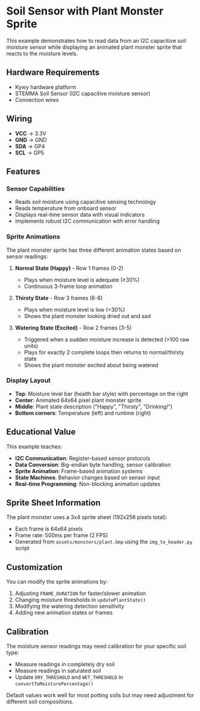 # Soil Sensor with Plant Monster Sprite

This example demonstrates how to read data from an I2C capacitive soil moisture sensor while displaying an animated plant monster sprite that reacts to the moisture levels.

## Hardware Requirements

- Kywy hardware platform
- STEMMA Soil Sensor (I2C capacitive moisture sensor)
- Connection wires

## Wiring

- **VCC** → 3.3V
- **GND** → GND  
- **SDA** → GP4
- **SCL** → GP5

## Features

### Sensor Capabilities
- Reads soil moisture using capacitive sensing technology
- Reads temperature from onboard sensor
- Displays real-time sensor data with visual indicators
- Implements robust I2C communication with error handling

### Sprite Animations
The plant monster sprite has three different animation states based on sensor readings:

1. **Normal State (Happy)** - Row 1 frames (0-2)
   - Plays when moisture level is adequate (≥30%)
   - Continuous 3-frame loop animation

2. **Thirsty State** - Row 3 frames (6-8)  
   - Plays when moisture level is low (<30%)
   - Shows the plant monster looking dried out and sad

3. **Watering State (Excited)** - Row 2 frames (3-5)
   - Triggered when a sudden moisture increase is detected (>100 raw units)
   - Plays for exactly 2 complete loops then returns to normal/thirsty state
   - Shows the plant monster excited about being watered

### Display Layout
- **Top**: Moisture level bar (health bar style) with percentage on the right
- **Center**: Animated 64x64 pixel plant monster sprite
- **Middle**: Plant state description ("Happy", "Thirsty", "Drinking!")
- **Bottom corners**: Temperature (left) and runtime (right)

## Educational Value

This example teaches:
- **I2C Communication**: Register-based sensor protocols
- **Data Conversion**: Big-endian byte handling, sensor calibration
- **Sprite Animation**: Frame-based animation systems
- **State Machines**: Behavior changes based on sensor input
- **Real-time Programming**: Non-blocking animation updates

## Sprite Sheet Information

The plant monster uses a 3x4 sprite sheet (192x256 pixels total):
- Each frame is 64x64 pixels
- Frame rate: 500ms per frame (2 FPS)
- Generated from `assets/monsters/plant.bmp` using the `img_to_header.py` script

## Customization

You can modify the sprite animations by:
1. Adjusting `FRAME_DURATION` for faster/slower animation
2. Changing moisture thresholds in `updatePlantState()`
3. Modifying the watering detection sensitivity
4. Adding new animation states or frames

## Calibration

The moisture sensor readings may need calibration for your specific soil type:
- Measure readings in completely dry soil
- Measure readings in saturated soil  
- Update `DRY_THRESHOLD` and `WET_THRESHOLD` in `convertToMoisturePercentage()`

Default values work well for most potting soils but may need adjustment for different soil compositions.
